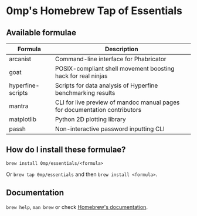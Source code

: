 # 0mp's Homebrew Tap of Essentials

## Available formulae

| Formula | Description |
| --- | --- |
| arcanist |  Command-line interface for Phabricator |
| goat |  POSIX-compliant shell movement boosting hack for real ninjas |
| hyperfine-scripts |  Scripts for data analysis of Hyperfine benchmarking results |
| mantra |  CLI for live preview of mandoc manual pages for documentation contributors |
| matplotlib |  Python 2D plotting library |
| passh |  Non-interactive password inputting CLI |

## How do I install these formulae?

`brew install 0mp/essentials/<formula>`

Or `brew tap 0mp/essentials` and then `brew install <formula>`.

## Documentation

`brew help`, `man brew` or check [Homebrew's documentation](https://docs.brew.sh).
